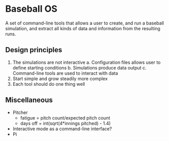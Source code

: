 # Baseball OS

A set of command-line tools that allows a user to create, and run a baseball simulation, and extract all kinds of data and information from the resulting runs.

## Design principles

1. The simulations are not interactive
  a. Configuration files allows user to define starting conditions
  b. Simulations produce data output
  c. Command-line tools are used to interact with data
2. Start simple and grow steadily more complex
3. Each tool should do one thing well

## Miscellaneous

* Pitcher 
  * fatigue = pitch count/expected pitch count
  * days off = int(sqrt(4*innings pitched) - 1.4)
* Interactive mode as a command-line interface?
* Pi
